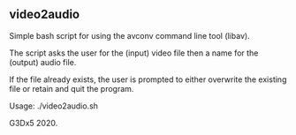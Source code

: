 ## video2audio

Simple bash script for using the avconv command line tool (libav). 

The script asks the user for the (input) video file then a name for the (output) audio file.

If the file already exists, the user is prompted to either overwrite the existing file or retain and quit the program.  

Usage: ./video2audio.sh

G3Dx5 2020. 